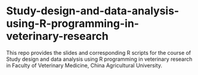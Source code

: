 # Study-design-and-data-analysis-using-R-programming-in-veterinary-research
This repo provides the slides and corresponding R scripts for the course of Study design and data analysis using R programming in veterinary research in Faculty of Veterinary Medicine, China Agricultural University.
